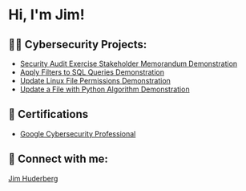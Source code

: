 <h1>Hi, I'm Jim! </h1>
<h2>👨‍💻 Cybersecurity Projects:</h2>

  - [Security Audit Exercise Stakeholder Memorandum Demonstration](https://github.com/Hberg007/SecurityAuditStakeholderMemorandumDemo)  
  - [Apply Filters to SQL Queries Demonstration](https://github.com/Hberg007/SQLQueriesDemo/tree/main)
  - [Update Linux File Permissions Demonstration](https://github.com/Hberg007/LinuxFilePermissionDemo)
  - [Update a File with Python Algorithm Demonstration](https://github.com/Hberg007/UpdateFileThoughPythonDemo/tree/main)
 
 

<h2>📄 Certifications</h2>
   
  - [Google Cybersecurity Professional](https://www.credly.com/badges/00287b4b-6ea2-4620-9266-41522bc44bd1/linked_in_profile)



<h2> 🤳 Connect with me:</h2>

<div class="badge-base LI-profile-badge" data-locale="en_US" data-size="medium" data-theme="light" data-type="VERTICAL" data-vanity="jim-huderberg-259310271" data-version="v1"><a class="badge-base__link LI-simple-link" href="https://www.linkedin.com/in/jim-huderberg-259310271?trk=profile-badge">Jim Huderberg</a></div>
              
